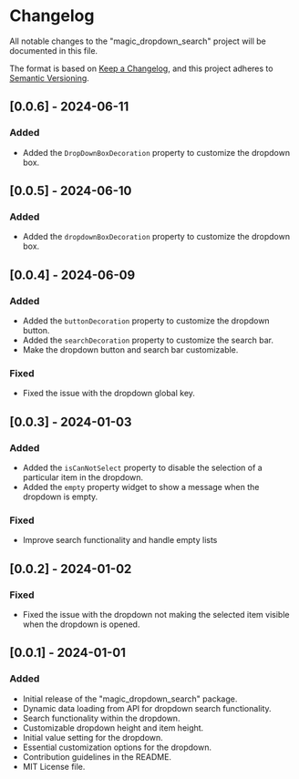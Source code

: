 # Changelog

All notable changes to the "magic_dropdown_search" project will be documented in this file.

The format is based on [Keep a Changelog](https://keepachangelog.com/en/1.0.0/),
and this project adheres to [Semantic Versioning](https://semver.org/spec/v2.0.0.html).

## [0.0.6] - 2024-06-11

### Added
- Added the `DropDownBoxDecoration` property to customize the dropdown box.

## [0.0.5] - 2024-06-10

### Added
- Added the `dropdownBoxDecoration` property to customize the dropdown box.


## [0.0.4] - 2024-06-09

### Added
- Added the `buttonDecoration` property to customize the dropdown button.
- Added the `searchDecoration` property to customize the search bar.
- Make the dropdown button and search bar customizable.

### Fixed
- Fixed the issue with the dropdown global key.

## [0.0.3] - 2024-01-03

### Added
- Added the `isCanNotSelect` property to disable the selection of a particular item in the dropdown.
- Added the `empty` property widget to show a message when the dropdown is empty.

### Fixed
- Improve search functionality and handle empty lists

## [0.0.2] - 2024-01-02

### Fixed
- Fixed the issue with the dropdown not making the selected item visible when the dropdown is opened.

## [0.0.1] - 2024-01-01

### Added
- Initial release of the "magic_dropdown_search" package.
- Dynamic data loading from API for dropdown search functionality.
- Search functionality within the dropdown.
- Customizable dropdown height and item height.
- Initial value setting for the dropdown.
- Essential customization options for the dropdown.
- Contribution guidelines in the README.
- MIT License file.
